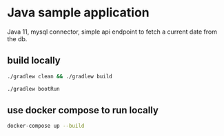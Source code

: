 # Java sample application
Java 11, mysql connector, simple api endpoint to fetch a current date from the db.

## build locally

```bash
./gradlew clean && ./gradlew build
```

```bash
./gradlew bootRun
```



## use docker compose to run locally

```bash
docker-compose up --build
```
